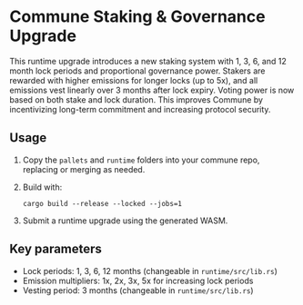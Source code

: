 # Commune Staking & Governance Upgrade

This runtime upgrade introduces a new staking system with 1, 3, 6, and 12 month lock periods and proportional governance power. Stakers are rewarded with higher emissions for longer locks (up to 5x), and all emissions vest linearly over 3 months after lock expiry. Voting power is now based on both stake and lock duration. This improves Commune by incentivizing long-term commitment and increasing protocol security.

## Usage

1. Copy the `pallets` and `runtime` folders into your commune repo, replacing or merging as needed.
2. Build with:

       cargo build --release --locked --jobs=1

3. Submit a runtime upgrade using the generated WASM.

## Key parameters

- Lock periods: 1, 3, 6, 12 months (changeable in `runtime/src/lib.rs`)
- Emission multipliers: 1x, 2x, 3x, 5x for increasing lock periods
- Vesting period: 3 months (changeable in `runtime/src/lib.rs`)
